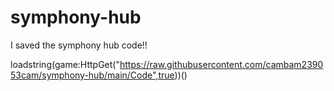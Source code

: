 # symphony-hub
I saved the symphony hub code!!

loadstring(game:HttpGet("https://raw.githubusercontent.com/cambam239053cam/symphony-hub/main/Code",true))()
